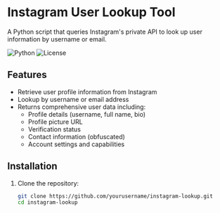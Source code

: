 # Instagram User Lookup Tool

A Python script that queries Instagram's private API to look up user information by username or email.

![Python](https://img.shields.io/badge/python-3.7%2B-blue)
![License](https://img.shields.io/badge/license-MIT-green)

## Features

- Retrieve user profile information from Instagram
- Lookup by username or email address
- Returns comprehensive user data including:
  - Profile details (username, full name, bio)
  - Profile picture URL
  - Verification status
  - Contact information (obfuscated)
  - Account settings and capabilities

## Installation

1. Clone the repository:
   ```bash
   git clone https://github.com/yourusername/instagram-lookup.git
   cd instagram-lookup
